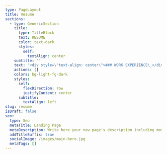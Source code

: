 ```yaml
---
type: PageLayout
title: Resume
sections:
  - type: GenericSection
    title:
      type: TitleBlock
      text: RESUME
      color: text-dark
      styles:
        self:
          textAlign: center
    subtitle: ''
    text: "<div style=\"text-align: center\">### WORK EXPERIENCE\_</div>\n\n<div style=\"text-align: left\">##### Statistical Consultant, Jan 2021 – Present###### **Freelance Consultant**</div>\n\n*   Developed financial models with Monte Carlo simulations to forecast stock prices\n\n*   Researched market trends to create actionable reports that informed strategic client investments\n\n##### Cita Technologies, June 2023 – Sept. 2023\n\n###### **Mobile App Development Intern**\n\n*   Configured and tested updates for IoT smart sump pump mobile app, ensuring seamless hardware integration\n\n*   Redesigned UI/UX to improve aesthetic appeal and reduce feature discovery time by 30% through A/B testing\n\n*   Led data-driven optimizations (ideation to deployment) via cross-cultural teamwork & proactive problem solving\n\n##### Irvine Valley College, Jan. 2022 – June 2023\n\n###### **Mathematics Tutor**\n\n*   Helped students to develop their own problem solving tools in mathematics, physics, and computer science\n\n*   Employed dynamic teaching strategies to engage and support students aged 16 to 60 in active learning\n\n<div style=\"text-align: center\">### RESEARCH EXPERIENCE</div>\n\n##### Machine Learning/Data Processing, UC Irvine\_\n\n*   Analyzed effect of genetic and environmental factors on E. Coli growth rate with simulated annealing algorithm\n\n*   Utilized principal component analysis methods for data processing and testing optimization hypotheses\n\n*   Explored data behavior with k-means clustering and t-SNE visualizations\n\n##### Data Analysis/Visualization, Irvine Valley College\n\n*   Created data visualizations with Python to investigate disappearance of 11 billion Alaskan snow crabs\n\n*   Acquired and cleaned data from multiple data sets for time-series maps showing ocean temperature, population density, population range, and predator-prey interactions between Pacific cod and snow crabs\n\n##### Population Modeling, Irvine Valley College\_\n\n*   Designed study to assess recovery programs of the California condor and Yellowstone gray wolf populations\n\n*   Implemented novel application of logistical model and Lotka-Volterra (predator-prey) model\n\n*   Was lead researcher and guided team members through their roles\n\n##### Numerical Analysis Simulation, Irvine Valley College\_\n\n*   Used C++ to apply Euler’s method of numerical analysis to create simulation of coupled spring-mass systems\n\n<div style=\"text-align: center\">### EDUCATION\_</div>\n\n##### University of California - Los Angeles\n\n###### B.S Statistics & Applied Mathematics, Dec. 2025\n\n*   Relevant courses: Mathematical Statistics, Linear Algebra, Financial Statistics, Geostatistics\n\n##### Irvine Valley College\n\n###### A.S. Mathematics & Physics, Summa Cum Laude, May 2023\n\n*   Relevant Courses: Differential Equations; Calculus; Materials Science; Solidworks; MATLAB; General Chemistry; General Physics; Data Structures; C++; Python\n\n<div style=\"text-align: center\">### AWARDS\_</div>\n\n*   First Place STEM Poster - UCI CC Honors Research Conference 2023\n\n*   First Place (tie) STEM Poster - UCI CC Honors Research Conference 2022\n\n*   First Place - Persuasive Speech - PSCFA Cool-Off Tournament 2022\n\n*   First Place - Irvine Valley College Intramural Communications Tournament, Spring 2022\n\n<div style=\"text-align: center\">### SKILLS</div>\n\nLaTeX, R, R Markdown, Python, MATLAB, C++, Solidworks, Quantitative Analysis, Machine Learning, Social Network Analysis, Data Communication, Data Visualization, Experimental Design\n"
    actions: []
    colors: bg-light-fg-dark
    styles:
      self:
        flexDirection: row
        justifyContent: center
      subtitle:
        textAlign: left
slug: resume
isDraft: false
seo:
  type: Seo
  metaTitle: Landing Page
  metaDescription: Write here your new page's description including most relevant keywords.
  addTitleSuffix: true
  socialImage: /images/main-hero.jpg
  metaTags: []
---
```

